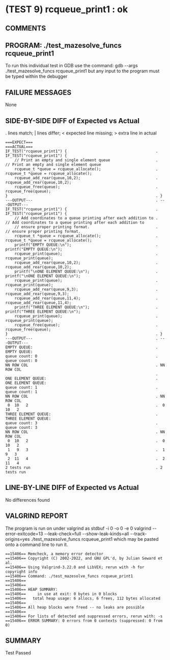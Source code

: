 (TEST 9) rcqueue_print1 : ok
============================

COMMENTS
--------


PROGRAM: ./test_mazesolve_funcs rcqueue_print1
----------------------------------------------
To run this individual test in GDB use the command:
  gdb --args ./test_mazesolve_funcs rcqueue_print1
but any input to the program must be typed within the debugger

FAILURE MESSAGES
----------------
None

SIDE-BY-SIDE DIFF of Expected vs Actual
---------------------------------------
. lines match; | lines differ; < expected line missing; > extra line in actual

```sdiff
===EXPECT===                                                        ===ACTUAL===
IF_TEST("rcqueue_print1") {                                       . IF_TEST("rcqueue_print1") {
    // Print an empty and single element queue                    .     // Print an empty and single element queue
    rcqueue_t *queue = rcqueue_allocate();                        .     rcqueue_t *queue = rcqueue_allocate();
    rcqueue_add_rear(queue,10,2);                                 .     rcqueue_add_rear(queue,10,2);
    rcqueue_free(queue);                                          .     rcqueue_free(queue);
}                                                                 . }
---OUTPUT---                                                      . ---OUTPUT---
IF_TEST("rcqueue_print1") {                                       . IF_TEST("rcqueue_print1") {
    // Add coordinates to a queue printing after each addition to .     // Add coordinates to a queue printing after each addition to
    // ensure proper printing format.                             .     // ensure proper printing format.
    rcqueue_t *queue = rcqueue_allocate();                        .     rcqueue_t *queue = rcqueue_allocate();
    printf("EMPTY QUEUE:\n");                                     .     printf("EMPTY QUEUE:\n");
    rcqueue_print(queue);                                         .     rcqueue_print(queue);
    rcqueue_add_rear(queue,10,2);                                 .     rcqueue_add_rear(queue,10,2);
    printf("\nONE ELEMENT QUEUE:\n");                             .     printf("\nONE ELEMENT QUEUE:\n");
    rcqueue_print(queue);                                         .     rcqueue_print(queue);
    rcqueue_add_rear(queue,9,3);                                  .     rcqueue_add_rear(queue,9,3);
    rcqueue_add_rear(queue,11,4);                                 .     rcqueue_add_rear(queue,11,4);
    printf("THREE ELEMENT QUEUE:\n");                             .     printf("THREE ELEMENT QUEUE:\n");
    rcqueue_print(queue);                                         .     rcqueue_print(queue);
    rcqueue_free(queue);                                          .     rcqueue_free(queue);
}                                                                 . }
---OUTPUT---                                                      . ---OUTPUT---
EMPTY QUEUE:                                                      . EMPTY QUEUE:
queue count: 0                                                    . queue count: 0
NN ROW COL                                                        . NN ROW COL
                                                                  . 
ONE ELEMENT QUEUE:                                                . ONE ELEMENT QUEUE:
queue count: 1                                                    . queue count: 1
NN ROW COL                                                        . NN ROW COL
 0  10   2                                                        .  0  10   2
THREE ELEMENT QUEUE:                                              . THREE ELEMENT QUEUE:
queue count: 3                                                    . queue count: 3
NN ROW COL                                                        . NN ROW COL
 0  10   2                                                        .  0  10   2
 1   9   3                                                        .  1   9   3
 2  11   4                                                        .  2  11   4
2 tests run                                                       . 2 tests run

```

LINE-BY-LINE DIFF of Expected vs Actual
---------------------------------------
No differences found

VALGRIND REPORT
---------------
The program is run on under valgrind as
  stdbuf -i 0 -o 0 -e 0 valgrind --error-exitcode=13 --leak-check=full --show-leak-kinds=all --track-origins=yes ./test_mazesolve_funcs rcqueue_print1
which may be pasted onto a command line to run it.

```
==15406== Memcheck, a memory error detector
==15406== Copyright (C) 2002-2022, and GNU GPL'd, by Julian Seward et al.
==15406== Using Valgrind-3.22.0 and LibVEX; rerun with -h for copyright info
==15406== Command: ./test_mazesolve_funcs rcqueue_print1
==15406== 
==15406== 
==15406== HEAP SUMMARY:
==15406==     in use at exit: 0 bytes in 0 blocks
==15406==   total heap usage: 6 allocs, 6 frees, 112 bytes allocated
==15406== 
==15406== All heap blocks were freed -- no leaks are possible
==15406== 
==15406== For lists of detected and suppressed errors, rerun with: -s
==15406== ERROR SUMMARY: 0 errors from 0 contexts (suppressed: 0 from 0)
```

SUMMARY
-------
Test Passed
